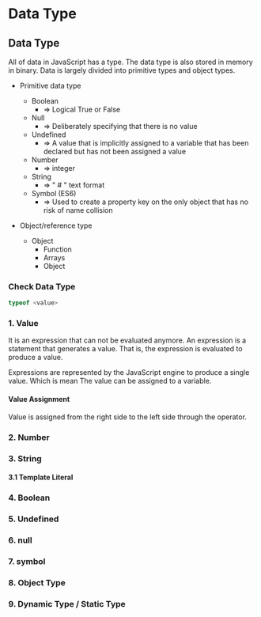 # Data Type

## Data Type

All of data in JavaScript has a type. The data type is also stored in memory in binary. Data is largely divided into primitive types and object types.

* Primitive data type

  * Boolean 
    * =&gt; Logical True or False
  * Null 
    * =&gt; Deliberately specifying that there is no value
  * Undefined 
    * =&gt; A value that is implicitly assigned to a variable that has been declared but has not been assigned a value
  * Number
    * =&gt; integer
  * String
    * =&gt; " \# " text format
  * Symbol \(ES6\)
    * =&gt; Used to create a property key on the only object that has no risk of name collision

* Object/reference type
  * Object
    * Function
    * Arrays
    * Object

### Check Data Type

```typescript
typeof <value>
```

### 1. Value

It is an expression that can not be evaluated anymore. An expression is a statement that generates a value. That is, the expression is evaluated to produce a value.

Expressions are represented by the JavaScript engine to produce a single value. Which is mean The value can be assigned to a variable.



#### Value Assignment 

Value is assigned from the right side to the left side through the operator.

### 2. Number

### 3. String

#### 3.1 Template Literal

### 4. Boolean

### 5. Undefined

### 6. null

### 7. symbol

### 8. Object Type

### 9. Dynamic Type / Static Type

